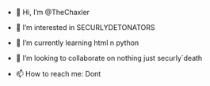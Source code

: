 - 👋 Hi, I’m @TheChaxler
- 👀 I’m interested in SECURLYDETONATORS
- 🌱 I’m currently learning html n python
- 💞️ I’m looking to collaborate on nothing just securly´death
  
- 📫 How to reach me: Dont

<!---
TheChaxler/TheChaxler is a ✨ special ✨ repository because its `README.md` (this file) appears on your GitHub profile.
You can click the Preview link to take a look at your changes.
--->
